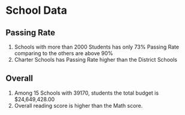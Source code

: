 School Data
==========

Passing Rate
-------------------

1. Schools with more than 2000 Students has only 73% Passing Rate comparing to the others are above 90%
2. Charter Schools has Passing Rate higher than the District Schools

Overall
----------
1. Among 15 Schools with 39170, students the total budget is $24,649,428.00
2. Overall reading score is higher than the Math score.